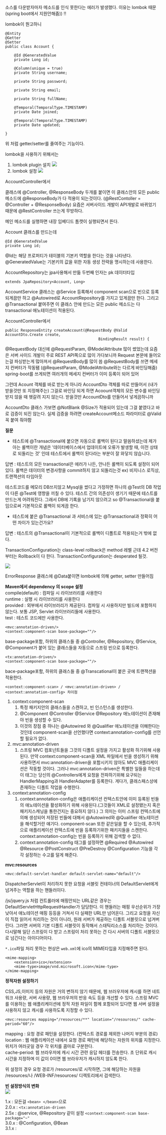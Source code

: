 소스를 다운받자마자 메소드를 인식 못한다는 에러가 발생했다. 이유는 lombok 때문(spring boot에서 지원안해줌)) !! 

lombok이 뭔고하니 
```
@Entity
@Getter
@Setter
public class Account {

    @Id @GeneratedValue
    private Long id;

    @Column(unique = true)
    private String username;

    private String password;

    private String email;

    private String fullName;

    @Temporal(TemporalType.TIMESTAMP)
    private Date joined;

    @Temporal(TemporalType.TIMESTAMP)
    private Date updated;

}
```
위 처럼 getter/setter를 줄여주는 기능이다.

lombok을 사용하기 위해서는 

1. lombok plugin 설치 
![](lombok1.PNG)
2. lombok 설정 
![](lombok2.PNG)

AccountController에서 

클래스에 @Controller, @ResponseBody 두개를 붙이면 이 클래스안의 모든 public 메소드에 @ResponseBody가 다 적용이 되는것이다.
(@RestContoller = @Controller + @ResponseBody)
요즘은 서버사이드 개발이 API개발로 바뀌었기 때문에 @RestController 쓰는게 무방하다. 

메인 메소드를 실행하면 내장 임베디드 톰캣이 실행되면서 뜬다. 

Account 클래스를 만드는데 

```
@Id @GeneratedValue
private Long id;
```
@Id는 해당 프로퍼티가 테이블의 기본키 역할을 한다는 것을 나타낸다. @GeneratedValue는 기본키의 값을 위한 자동 생성 전략을 명시하는데 사용한다. 

AccountRepository는 jpa사용해서 만듦 두번째 인자는 pk 데이터타입
```
extends JpaRepository<Account, Long>
```

AccountService 클래스는 @Service 등록해서 component scan으로 빈으로 등록되게끔만 하고 @Autowired로 AccountRepository를 가지고 있게끔만 한다. 그리고 @Transactional 붙여주면 이 클래스 안에 만드는 모든 public 메소드는 다 transactional 애노테이션이 적용된다. 

AccountController에서 
```
public ResponseEntity createAccount(@RequestBody @Valid AccountDto.Create create,
                                          BindingResult result) {
```
@RequestBody 대신에 @RequestParam, @ModelAttribute 많이 썼었는데 요즘은 서버 사이드 개발이 주로 REST API쪽으로 많이 가다보니까 Request 본문에 들어오는걸 파싱받는게 많아져서 @RequestBody를 많이 씀
@RequestBody를 쓰면 메세지 컨버터가 작동됌 (@RequestParam, @ModelAttribute와는 다르게 바인딩해줌) 
spring-boot를 쓰게되면 여러개의 메세지 컨버터가 이미 등록이 되어 있어 

그런데 Acount 객체를 바로 받는게 아니라 AccountDto 객체를 따로 만들어서 (내가 받을것만 또 지정해주는) 그걸로 바인딩 되게 하면 Acoount객체의 모든 변수를 바인딩 받지 않을 때 헷갈려 지지 않는다. 받을것만 AccountDto를 만들어서 넣게끔하니까 

AccountDto 클래스 가보면 @NotBlank @Size가 적용되어 있는데 그걸 붙였다고 바로 검증이 되진 않는다. 
실제 검증을 하려면 createAccount메소드 파라미터로 @Valid 꼭 붙여 줘야함

**질문** 
- 테스트에 @Transactional에 붙으면 자동으로 롤백이 된다고 말씀하셨는데 제가 아는 롤백이란 개념은 
'데이터베이스에서 업데이트에 오류가 발생할 때, 이전 상태로 되돌리는 것' 인데 테스트에서 롤백이 된다라는 부분이 잘 와닿지 않습니다.<br>


답변 : 테스트의 모든 transactional은 에러가 나든, 안나든 롤백이 되도록 설정이 되어 있다. 롤백은 데이터의 변경사항을 commit하지 않고 되돌리는것 ex) 비지니스 로직상, 트랜잭션의 타임아웃 

테스트코드를 메모리 DB쓰지않고 Mysql을 썼다고 가정하면 하나의 @Test의 DB 작업이 
다른 @Test에 영향을 끼칠 수 있다. 테스트 간의 의존성이 생기기 때문에 테스트를 만드는게 
어려워진다. 그래서 DB에 기록을 남기지 않으려고 so @Transactional을 붙임으로써 기본적으로 롤백이 되게끔 한다. 


- 테스트에 붙은 @Transactional 과 서비스에 있는 @Transactional과 정확히 어떤 차이가 있는건가요?
 

답변 : 테스트의 @Transactional이 기본적으로 롤백이 디폴트로 적용되는거 밖에 없다. 


TransactionConfiguration는 class-level
rollback은 method 레벨 
근데 4.2 버전부터는 Rollback이 다 한다. 
TransactionConfiguration는 desperated 될것. 

![](sdfsdf2.PNG)


ErrorResponse 클래스에 @Data붙이면 lombok에 의해 getter, setter 만들어짐 

**Maven에서 dependency 의 scope 설정**<br>
compile(default) : 컴파일 시 라이브러리를 사용한다<br>
runtime : 실행 시 라이브러리를 사용한다<br>
provided : 외부에서 라이브러리가 제공된다. 컴파일 시 사용하지만 빌드에 포함하지 않는다. 보통 JSP, Servlet 라이브러리들에 사용한다.<br>
test : 테스트 코드에만 사용한다. <br>

```
<mvc:annotation-driven/> 
<context:component-scan base-package=""/>
```

base-package포함, 하위의 클래스들 중 @Controller, @Repository, @Service, @Component가 붙어 있는 클래스들을 자동으로 스프링 빈으로 등록한다. 

```
<tx:annotation-driven/>
<context:component-scan base-package=""/>
```
bace-package포함, 하위의 클래스들 중 @Transcational이 붙은 곳에 트랜잭션을 적용한다.

`<context:component-scan> / <mvc:annotation-driven> / <context:annotation-config> 차이점`
1. context:component-scan
    1. 특정 패키지안의 클래스들을 스캔하고, 빈 인스턴스를 생성한다.
    2. @Component @Controller @Service @Repository 애노테이션이 존재해야 빈을 생성할 수 있다. 
    3. 이것의 장점 중 하나는 @Autowired 와 @Qualifier 애노테이션을 이해한다는 것인데 component-scan을 선언했다면 context:annotation-config를 선언할 필요가 없다.
2. mvc:annotation-driven
    1. 스프링 MVC 컴포넌트들을 그것의 디폴트 설정을 가지고 활성화 하기위해 사용된다. 만약 context:component-scan을 XML 파일에서 빈을 생성하기 위해 사용하면서 mvc:annotation-driven을 포함시키지 않아도 MVC 애플리케이션은 작동할 것이다. 그러나 mvc:annotation-driven은 특별한 일들을 하는데 이 태그는 당신의 @Controllers에게 요청을 전파하기위해 요구되는 HandlerMapping과 HandlerAdapter를 등록한다. 게다가, 클래스패스상에 존재하는 디폴트 작업을 수행한다. 
3. context:annotation-config
    1. context:annotation-config은 애플리케이션 컨텍스트안에 이미 등록된 빈들의 애노테이션을 활성화하기 위해 사용된다.(그것들이 XML로 설정됐는지 혹은 패키지스캐닝을 통한건지는 중요하지 않다.) 그 의미는 이미 스프링 컨텍스트에 의해 생성되어 저장된 빈들에 대해서 @Autowired와 @Qualifier 애노테이션을 해석할거란 얘기다. component-scan 또한 같은일을 할 수 있는데, 추가적으로 애플리케이션 컨텍스트에 빈을 등록하기위한 패키지들을 스캔한다. context:annotation-config는 빈을 등록하기 위해 검색할 수 없다. 
    2. context:annotation-config 태그를 설정하면 @Required @Autowired @Resource @PostConstruct @PreDestroy @Configuration 기능을 각각 설정하는 수고를 덜게 해준다. 


**mvc:resources**<br>

```
<mvc:default-servlet-handler default-servlet-name="default"/>
```
DispatcherServlet이 처리하지 못한 요청을 서블릿 컨테이너의 DefaultServlet에게 넘겨주는 역할을 하는 핸들러이다. 

/js/jquery.js 처럼 컨트롤러에 매핑안되는 URL같은 경우는 DefaultServletHttpRequestHandler가 담당한다. 이 핸들러는 매핑 우선순위가 가장 낮아서 애노테이션 매핑 등등을 거쳐서 다 실패한 URL만 넘어온다. 그리고 요청을 자신이 직접 읽어서 처리하는 것이 아니라, 원래 서버가 제공하는 디폴트 서블릿으로 넘겨버린다. 그러면 서버의 기본 디폴트 서블릿이 동작해서 스태틱리소스를 처리하는 것이다. 다시말해 일단 스프링이 다 받고 스프링이 처리 못하는 건 다시 서버의 디폴트 서블릿으로 넘긴다는 아이디어이다. 

`*.ico`파일 처리 못하는 현상은 `web.xml`에 ico의 MIME타입을 지정해주면 된다. 
```
<mime-mapping>
    <extension>ico</extension>
    <mime-type>image/vnd.microsoft.icon</mime-type>
</mime-mapping>
```

**정적자원 설정하기**<br>

CSS,JS,이미지 등의 자원은 거의 변하지 않기 때문에, 웹 브러우저에 캐시를 하면 네트워크 사용량, 서버 사용량, 웹 브라우저의 반응 속도 등을 개선할 수 있다. 스프링 MVC를 이용하는 웹 애플리케이션에 정적 자원 파일이 함께 포함되어 있다면 웹 서버 설정을 사용하지 않고 캐시를 사용하도록 지정할 수 있다. 

```
<mvc:resources mapping="/resources/**" location="/resources/" cache-period="60"/>
```

mapping : 요청 경로 패턴을 설정한다. (컨텍스트 경로를 제외한 나머지 부분의 경로)<br>
location : 웹 애플리케이션 내에서 요청 경로 패턴에 해당하는 자원의 위치를 지정한다. 위치가 여러곳일 경우 각 위치를 콤마로 구분한다.<br>
cache-period: 웹 브라우저에 캐시 시간 관련 응답 헤더를 전송한다. 초 단위로 캐시 시간을 지정하며 이 값이 0이면 웹 브라우저가 캐시하지 않도록 한다. <br>

위 설정의 경우 요청 경로가 /resources/로 시작하면, 그에 해당하는 자원을 /resources/나 /WEB-INF/resources/ 디렉토리에서 검색한다. 


**빈 설정방식의 변화**<br>
![](bean설정방식의변화.PNG)

1.x : 모든걸 `<bean> </bean>`으로 <br>
2.0.x : `<tx:annotation-driven`<br>
2.5x : @service, @Repository 같이 설정 `<context:component-scan base-package="~"`<br>
3.0.x : @Configuration, @Bean <br>
3.1.x : 